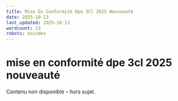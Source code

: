 ```yaml
---
title: Mise En Conformité Dpe 3Cl 2025 Nouveauté
date: 2025-10-13
last_updated: 2025-10-13
wordcount: 13
robots: noindex
---
```


# mise en conformité dpe 3cl 2025 nouveauté

Contenu non disponible – hors sujet.